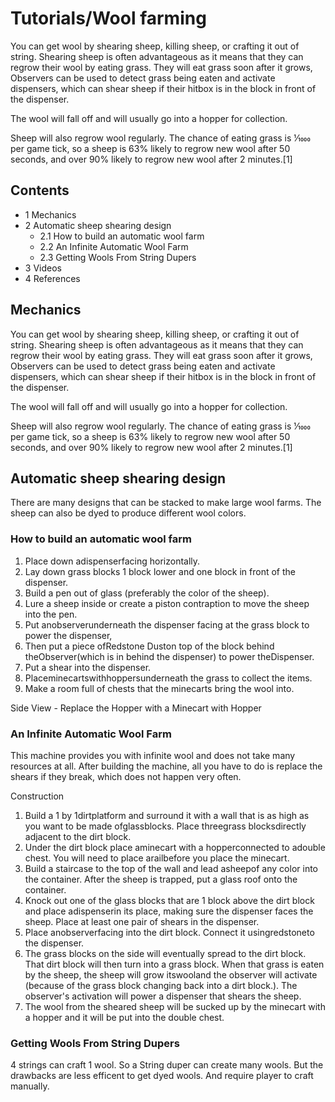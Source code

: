 # Tutorials/Wool farming
You can get wool by shearing sheep, killing sheep, or crafting it out of string. Shearing sheep is often advantageous as it means that they can regrow their wool by eating grass. They will eat grass soon after it grows, Observers can be used to detect grass being eaten and activate dispensers, which can shear sheep if their hitbox is in the block in front of the dispenser.

The wool will fall off and will usually go into a hopper for collection.

Sheep will also regrow wool regularly. The chance of eating grass is 1⁄1000 per game tick, so a sheep is 63% likely to regrow new wool after 50 seconds, and over 90% likely to regrow new wool after 2 minutes.[1]

## Contents
- 1 Mechanics
- 2 Automatic sheep shearing design
	- 2.1 How to build an automatic wool farm
	- 2.2 An Infinite Automatic Wool Farm
	- 2.3 Getting Wools From String Dupers
- 3 Videos
- 4 References

## Mechanics

You can get wool by shearing sheep, killing sheep, or crafting it out of string. Shearing sheep is often advantageous as it means that they can regrow their wool by eating grass. They will eat grass soon after it grows, Observers can be used to detect grass being eaten and activate dispensers, which can shear sheep if their hitbox is in the block in front of the dispenser.

The wool will fall off and will usually go into a hopper for collection.

Sheep will also regrow wool regularly. The chance of eating grass is 1⁄1000 per game tick, so a sheep is 63% likely to regrow new wool after 50 seconds, and over 90% likely to regrow new wool after 2 minutes.[1]

## Automatic sheep shearing design
There are many designs that can be stacked to make large wool farms. The sheep can also be dyed to produce different wool colors.

### How to build an automatic wool farm
1. Place down adispenserfacing horizontally.
2. Lay down grass blocks 1 block lower and one block in front of the dispenser.
3. Build a pen out of glass (preferably the color of the sheep).
4. Lure a sheep inside or create a piston contraption to move the sheep into the pen.
5. Put anobserverunderneath the dispenser facing at the grass block to power the dispenser,
6. Then put a piece ofRedstone Duston top of the block behind theObserver(which is in behind the dispenser) to power theDispenser.
7. Put a shear into the dispenser.
8. Placeminecartswithhoppersunderneath the grass to collect the items.
9. Make a room full of chests that the minecarts bring the wool into.





















Side View - Replace the Hopper with a Minecart with Hopper

### An Infinite Automatic Wool Farm
This machine provides you with infinite wool and does not take many resources at all. After building the machine, all you have to do is replace the shears if they break, which does not happen very often.

Construction

1. Build a 1 by 1dirtplatform and surround it with a wall that is as high as you want to be made ofglassblocks. Place threegrass blocksdirectly adjacent to the dirt block.
2. Under the dirt block place aminecart with a hopperconnected to adouble chest. You will need to place arailbefore you place the minecart.
3. Build a staircase to the top of the wall and lead asheepof any color into the container. After the sheep is trapped, put a glass roof onto the container.
4. Knock out one of the glass blocks that are 1 block above the dirt block and place adispenserin its place, making sure the dispenser faces the sheep. Place at least one pair of shears in the dispenser.
5. Place anobserverfacing into the dirt block. Connect it usingredstoneto the dispenser.
6. The grass blocks on the side will eventually spread to the dirt block. That dirt block will then turn into a grass block. When that grass is eaten by the sheep, the sheep will grow itswooland the observer will activate (because of the grass block changing back into a dirt block.). The observer's activation will power a dispenser that shears the sheep.
7. The wool from the sheared sheep will be sucked up by the minecart with a hopper and it will be put into the double chest.



### Getting Wools From String Dupers
4 strings can craft 1 wool. So a String duper can create many wools. But the drawbacks are less efficent to get dyed wools. And require player to craft manually.

